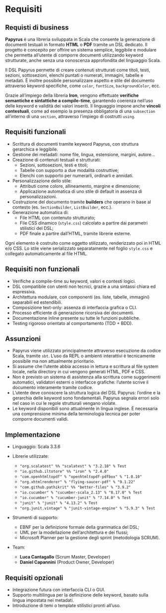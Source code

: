 # Requisiti

## Requisti di business

**Papyrus** è una libreria sviluppata in Scala che consente la generazione di documenti testuali in formato **HTML** o **PDF** tramite un DSL dedicato. Il progetto è concepito per offrire un sistema semplice, leggibile e modulare che permetta all’utente di comporre documenti utilizzando keyword strutturate, anche senza una conoscenza approfondita del linguaggio Scala.

Il DSL Papyrus permette di creare contenuti strutturati come titoli, testi, sezioni, sottosezioni, elenchi puntati o numerati, immagini, tabelle e metadati. È inoltre possibile personalizzare aspetto e stile del documento attraverso keyword specifiche, come `color`, `fontSize`, `backgroundColor`, ecc.

Grazie all’impiego della libreria **Iron**, vengono effettuate **verifiche semantiche e sintattiche a compile-time**, garantendo coerenza nell’uso delle keyword e validità dei valori inseriti. Il linguaggio impone anche **vincoli contestuali**, come ad esempio la presenza obbligatoria di una `subsection` all’interno di una `section`, attraverso l’impiego di costrutti `using`.


## Requisiti funzionali

- Scrittura di documenti tramite keyword Papyrus, con struttura gerarchica e leggibile.
- Gestione dei metadati: nome file, lingua, estensione, margini, autore...
- Creazione di contenuti testuali e strutturati:
    - Sezioni, sottosezioni, testi e titoli;
    - Tabelle con supporto a due modalità costruttive;
    - Elenchi con supporto per numerarli, ordinarli e annidati.
- Personalizzazione dello stile:
    - Attributi come colore, allineamento, margine e dimensione;
    - Applicazione automatica di uno stile di default in assenza di personalizzazioni.
- Costruzione del documento tramite **builders** che operano in base al contesto (es. `SectionBuilder`, `ListBuilder`, ecc.).
- Generazione automatica di:
    - File HTML con contenuto strutturato;
    - File CSS dinamico (`style.css`) calcolato a partire dai parametri stilistici del DSL;
    - PDF finale a partire dall’HTML, tramite librerie esterne.

Ogni elemento è costruito come oggetto stilizzato, renderizzato poi in HTML e/o CSS. Lo stile viene serializzato separatamente nel foglio `style.css` e collegato automaticamente al file HTML.

## Requisiti non funzionali

- Verifiche a compile-time su keyword, valori e contesti logici.
- DSL compatibile con utenti non tecnici, grazie a una sintassi chiara ed espressiva.
- Architettura modulare, con componenti (es. liste, tabelle, immagini) separabili ed estendibili.
- Composizione text-only: assenza di interfaccia grafica o CLI.
- Processo efficiente di generazione ricorsiva dei documenti.
- Documentazione inline presente su tutte le funzioni pubbliche.
- Testing rigoroso orientato al comportamento (TDD + BDD).

## Assunzioni

- Papyrus viene utilizzato principalmente attraverso esecuzione da codice Scala, tramite `sbt`. L’uso da REPL o ambienti interattivi è tecnicamente possibile ma non attualmente prioritario.
- Si assume che l’utente abbia accesso in lettura e scrittura al file system locale, nella directory in cui vengono generati HTML, PDF e CSS.
- Non è previsto un sistema di assistenza alla scrittura come suggerimenti automatici, validatori esterni o interfacce grafiche: l’utente scrive il documento interamente tramite codice.
- L’utente deve conoscere la struttura logica del DSL Papyrus: l’ordine e la gerarchia delle keyword sono fondamentali. Papyrus segnala errori solo nel caso in cui le regole strutturali vengano violate.
- Le keyword disponibili sono attualmente in lingua inglese. È necessaria una comprensione minima della terminologia tecnica per poter comporre documenti validi.


## Implementazione

- Linguaggio: Scala 3.3.6
- Librerie utilizzate:
    - `"org.scalatest" %% "scalatest" % "3.2.18" % Test`
    - `"io.github.iltotore" %% "iron" % "2.4.0"`
    - `"com.openhtmltopdf" % "openhtmltopdf-pdfbox" % "1.0.10"`
    - `"org.xhtmlrenderer" % "flying-saucer-pdf" % "9.1.22"`
    - `"com.github.pathikrit" %% "better-files" % "3.9.2"`
    - `"io.cucumber" % "cucumber-scala_2.13" % "8.17.0" % Test`
    - `"io.cucumber" % "cucumber-junit" % "7.14.0" % Test`
    - `"junit" % "junit" % "4.13.2" % Test`
    - `"org.junit.vintage" % "junit-vintage-engine" % "5.9.3" % Test`

- Strumenti di supporto:
    - EBNF per la definizione formale della grammatica del DSL;
    - UML per la modellazione dell’architettura e dei flussi;
    - Microsoft Planner per la gestione degli sprint (metodologia SCRUM).

- Team:
    - **Luca Cantagallo** (Scrum Master, Developer)
    - **Daniel Capannini** (Product Owner, Developer)

## Requisiti opzionali

- Integrazione futura con interfaccia CLI o GUI.
- Supporto multilingua per la definizione delle keyword, basato sulla lingua impostata nei metadati.
- Introduzione di temi o template stilistici pronti all’uso.
